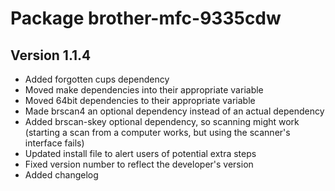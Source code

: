 # Package brother-mfc-9335cdw

## Version 1.1.4
* Added forgotten cups dependency
* Moved make dependencies into their appropriate variable
* Moved 64bit dependencies to their appropriate variable
* Made brscan4 an optional dependency instead of an actual dependency
* Added brscan-skey optional dependency, so scanning might work
  (starting a scan from a computer works, but using the scanner's interface
  fails)
* Updated install file to alert users of potential extra steps
* Fixed version number to reflect the developer's version
* Added changelog
